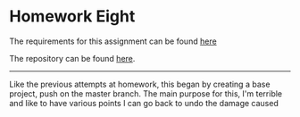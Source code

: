 # Homework Eight

The requirements for this assignment can be found [here](http://www.wou.edu/~morses/classes/cs46x/assignments/HW8_1819.html)

The repository can be found [here](https://github.com/avisuano/CS460/tree/master/HW8/).

---

Like the previous attempts at homework, this began by creating a base project, push on the master branch. The main purpose for this, I'm terrible and like to have various points I can go back to undo the damage caused
